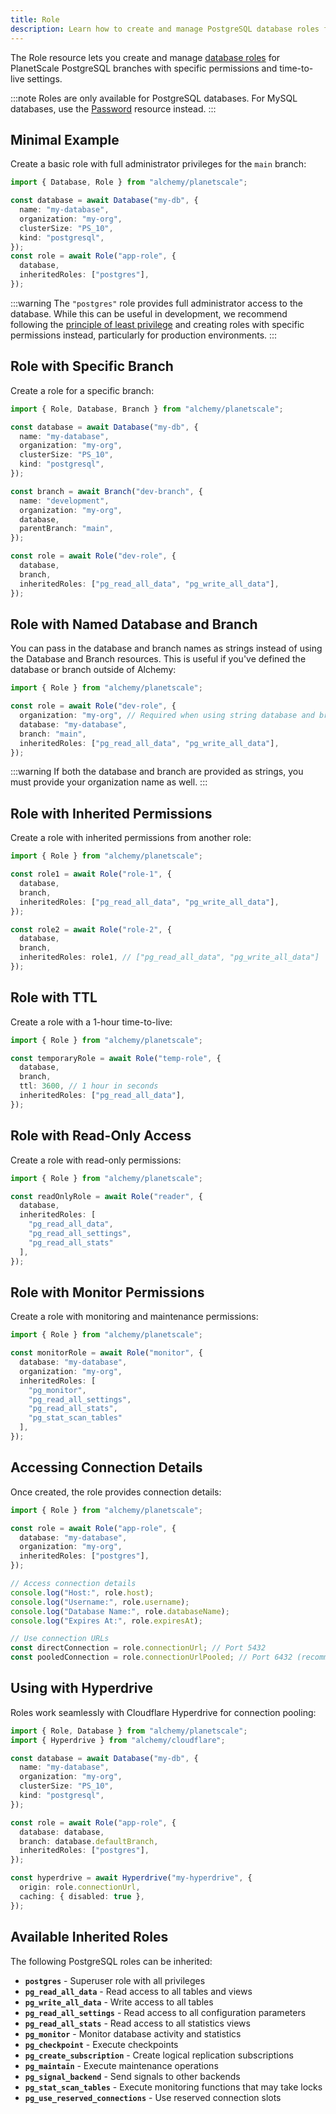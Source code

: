 ```yaml
---
title: Role
description: Learn how to create and manage PostgreSQL database roles for PlanetScale PostgreSQL branches using Alchemy.
---
```


The Role resource lets you create and manage [database roles](https://planetscale.com/docs/postgres/roles) for PlanetScale PostgreSQL branches with specific permissions and time-to-live settings.

:::note
Roles are only available for PostgreSQL databases. For MySQL databases, use the [Password](/providers/planetscale/password) resource instead.
:::

## Minimal Example

Create a basic role with full administrator privileges for the `main` branch:

```ts
import { Database, Role } from "alchemy/planetscale";

const database = await Database("my-db", {
  name: "my-database",
  organization: "my-org",
  clusterSize: "PS_10",
  kind: "postgresql",
});
const role = await Role("app-role", {
  database,
  inheritedRoles: ["postgres"],
});
```

:::warning
The `"postgres"` role provides full administrator access to the database. While this can be useful in development, we recommend following the [principle of least privilege](https://en.wikipedia.org/wiki/Principle_of_least_privilege) and creating roles with specific permissions instead, particularly for production environments.
:::

## Role with Specific Branch

Create a role for a specific branch:

```ts
import { Role, Database, Branch } from "alchemy/planetscale";

const database = await Database("my-db", {
  name: "my-database",
  organization: "my-org",
  clusterSize: "PS_10",
  kind: "postgresql",
});

const branch = await Branch("dev-branch", {
  name: "development",
  organization: "my-org",
  database,
  parentBranch: "main",
});

const role = await Role("dev-role", {
  database,
  branch,
  inheritedRoles: ["pg_read_all_data", "pg_write_all_data"],
});
```

## Role with Named Database and Branch

You can pass in the database and branch names as strings instead of using the Database and Branch resources. This is useful if you've defined the database or branch outside of Alchemy:

```ts
import { Role } from "alchemy/planetscale";

const role = await Role("dev-role", {
  organization: "my-org", // Required when using string database and branch names
  database: "my-database",
  branch: "main",
  inheritedRoles: ["pg_read_all_data", "pg_write_all_data"],
});
```

:::warning
If both the database and branch are provided as strings, you must provide your organization name as well.
:::

## Role with Inherited Permissions

Create a role with inherited permissions from another role:

```ts
import { Role } from "alchemy/planetscale";

const role1 = await Role("role-1", {
  database,
  branch,
  inheritedRoles: ["pg_read_all_data", "pg_write_all_data"],
});

const role2 = await Role("role-2", {
  database,
  branch,
  inheritedRoles: role1, // ["pg_read_all_data", "pg_write_all_data"]
});
```

## Role with TTL

Create a role with a 1-hour time-to-live:

```ts
import { Role } from "alchemy/planetscale";

const temporaryRole = await Role("temp-role", {
  database,
  branch,
  ttl: 3600, // 1 hour in seconds
  inheritedRoles: ["pg_read_all_data"],
});
```

## Role with Read-Only Access

Create a role with read-only permissions:

```ts
import { Role } from "alchemy/planetscale";

const readOnlyRole = await Role("reader", {
  database,
  inheritedRoles: [
    "pg_read_all_data",
    "pg_read_all_settings",
    "pg_read_all_stats"
  ],
});
```

## Role with Monitor Permissions

Create a role with monitoring and maintenance permissions:

```ts
import { Role } from "alchemy/planetscale";

const monitorRole = await Role("monitor", {
  database: "my-database",
  organization: "my-org",
  inheritedRoles: [
    "pg_monitor",
    "pg_read_all_settings",
    "pg_read_all_stats",
    "pg_stat_scan_tables"
  ],
});
```

## Accessing Connection Details

Once created, the role provides connection details:

```ts
import { Role } from "alchemy/planetscale";

const role = await Role("app-role", {
  database: "my-database",
  organization: "my-org",
  inheritedRoles: ["postgres"],
});

// Access connection details
console.log("Host:", role.host);
console.log("Username:", role.username);
console.log("Database Name:", role.databaseName);
console.log("Expires At:", role.expiresAt);

// Use connection URLs
const directConnection = role.connectionUrl; // Port 5432
const pooledConnection = role.connectionUrlPooled; // Port 6432 (recommended)
```

## Using with Hyperdrive

Roles work seamlessly with Cloudflare Hyperdrive for connection pooling:

```ts
import { Role, Database } from "alchemy/planetscale";
import { Hyperdrive } from "alchemy/cloudflare";

const database = await Database("my-db", {
  name: "my-database",
  organization: "my-org",
  clusterSize: "PS_10",
  kind: "postgresql",
});

const role = await Role("app-role", {
  database: database,
  branch: database.defaultBranch,
  inheritedRoles: ["postgres"],
});

const hyperdrive = await Hyperdrive("my-hyperdrive", {
  origin: role.connectionUrl,
  caching: { disabled: true },
});
```

## Available Inherited Roles

The following PostgreSQL roles can be inherited:

- **`postgres`** - Superuser role with all privileges
- **`pg_read_all_data`** - Read access to all tables and views
- **`pg_write_all_data`** - Write access to all tables
- **`pg_read_all_settings`** - Read access to all configuration parameters
- **`pg_read_all_stats`** - Read access to all statistics views
- **`pg_monitor`** - Monitor database activity and statistics
- **`pg_checkpoint`** - Execute checkpoints
- **`pg_create_subscription`** - Create logical replication subscriptions
- **`pg_maintain`** - Execute maintenance operations
- **`pg_signal_backend`** - Send signals to other backends
- **`pg_stat_scan_tables`** - Execute monitoring functions that may take locks
- **`pg_use_reserved_connections`** - Use reserved connection slots